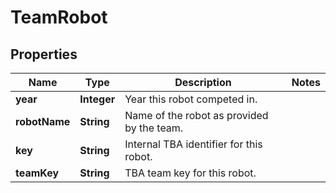 # TeamRobot

## Properties
Name | Type | Description | Notes
------------ | ------------- | ------------- | -------------
**year** | **Integer** | Year this robot competed in. | 
**robotName** | **String** | Name of the robot as provided by the team. | 
**key** | **String** | Internal TBA identifier for this robot. | 
**teamKey** | **String** | TBA team key for this robot. | 

